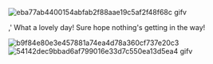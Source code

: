 ![eba77ab4400154abfab2f88aae19c5af2f48f68c gifv](https://github.com/user-attachments/assets/1b44e1ea-c0e2-4631-937e-e7574bda98f2)

,' What a lovely day! Sure hope nothing's getting in the way! 

![b9f84e80e3e457881a74ea4d78a360cf737e20c3](https://github.com/user-attachments/assets/8a630b27-f694-48b8-b79c-17577838db9c)
![54142dec9bbad6af799016e33d7c550ea13d5ea4 gifv](https://github.com/user-attachments/assets/efe6ead3-5fd9-4a70-96da-86d9b02b6488)
